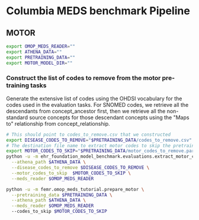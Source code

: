 # Columbia MEDS benchmark Pipeline
## MOTOR


```bash
export OMOP_MEDS_READER=""
export ATHENA_DATA=""
export PRETRAINING_DATA=""
export MOTOR_MODEL_DIR=""
```

### Construct the list of codes to remove from the motor pre-training tasks
Generate the extensive list of codes using the OHDSI vocabulary for the codes used in the evaluation tasks. 
For SNOMED codes, we retrieve all the descendants from concept_ancestor first, 
then we retrieve all the non-standard source concepts for those descendant concepts using the "Maps to" relationship from concept_relationship.
```bash
# This should point to codes_to_remove.csv that we constructed 
export DISEASE_CODES_TO_REMOVE="$PRETRAINING_DATA/codes_to_remove.csv"
# The destination file name to extract motor codes to skip the pretraining tasks 
export MOTOR_CODES_TO_SKIP="$PRETRAINING_DATA/motor_codes_to_remove.parquet"
python -u -m ehr_foundation_model_benchmark.evaluations.extract_motor_codes_to_skip_pretraining \
  --athena_path $ATHENA_DATA \
  --disease_codes_to_remove $DISEASE_CODES_TO_REMOVE \
  --motor_codes_to_skip  $MOTOR_CODES_TO_SKIP \
  --meds_reader $OMOP_MEDS_READER
```

```bash
python -u -m femr.omop_meds_tutorial.prepare_motor \
  --pretraining_data $PRETRAINING_DATA \
  --athena_path $ATHENA_DATA \
  --meds_reader $OMOP_MEDS_READER
  --codes_to_skip $MOTOR_CODES_TO_SKIP
```